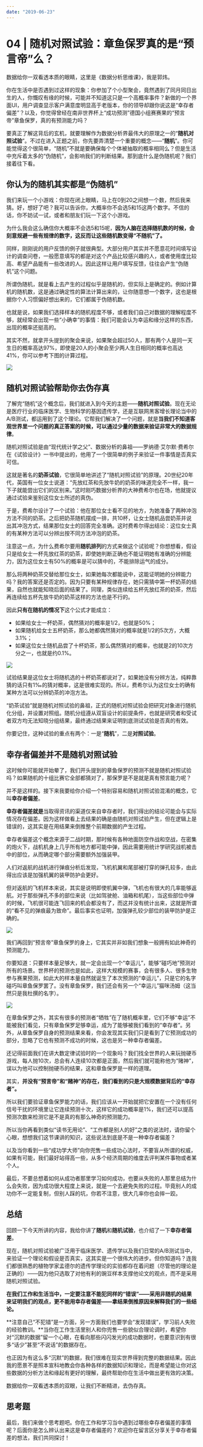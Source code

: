 ```yaml
---
date: "2019-06-23"
---  
```

      
# 04 | 随机对照试验：章鱼保罗真的是“预言帝”么？
数据给你一双看透本质的眼睛，这里是《数据分析思维课》，我是郭炜。

你在生活中是否遇到过这样的现象：你参加了个小型聚会，竟然遇到了同月同日出生的人，你慨叹有缘的时候，可能并不知道这只是一个高概率事件？新做的一个界面UI，用户调查显示客户满意度明显高于老版本，你的领导却跟你说这是“幸存者偏差”？以及，你觉得曾经在南非世界杯上“成功预测”德国小组赛赛果的“预言帝”章鱼保罗，真的有预测能力吗？

要真正了解这背后的玄机，就要理解作为数据分析界最伟大的原理之一的“**随机对照试验**”。不过在进入正题之前，你先要弄清楚一个重要的概念——“**随机**”。你可能觉得这个很简单，“随机”不就是要确保每个个体被抽取的概率相同么？但是生活中充斥着太多的“伪随机”，会影响我们的判断结果。那到底什么是伪随机呢？我们接着往下看。

## 你认为的随机其实都是“伪随机”

我们来玩一个小游戏：你现在闭上眼睛，马上在0到20之间想一个数，然后我来猜。好，想好了吧？我可以告诉你，大概率你不会选5和15这两个数字。不信的话，你不妨试一试，或者和朋友们玩一下这个小游戏。

为什么我会这么确信你大概率不会选5和15呢，**因为人脑在选择随机数的时候，会刻意规避一些有规律的数字，这反而让这些随机数变得“不随机”了。**

<!-- [[[read_end]]] -->

同样，刚刚说的用户反馈的例子就很典型。大部分用户其实并不愿意花时间填写设计的调查问卷，一般愿意填写的都是对这个产品比较感兴趣的人，或者使用度比较高、希望产品能有一些改进的人。因此这样让用户填写反馈，往往会产生“伪随机”这个问题。

所谓伪随机，就是看上去产生的过程似乎是随机的，但实际上是确定的。例如计算机的随机数，这是通过确定性的算法计算出来的，让你随意想一个数字，这也是根据你个人习惯偏好想出来的，它们都属于伪随机数。

也就是说，如果我们选择样本的随机程度不够，或者我们自己对数据的理解程度不够，就经常会出现一些“小确幸”的事情：我们可能会认为幸运和缘分这样的东西，出现的概率还挺高的。

其实不然，就拿开头提到的聚会来说，如果聚会超过50人，那有两个人是同一天生日的概率高达97\%，即使是20人的小聚会至少两人生日相同的概率也高达41\%，你可以参考下图的计算过程。

![](./httpsstatic001geekbangorgresourceimage2b6d2bc50dc468772d098499afb946d7d66d.jpg)

## 随机对照试验帮助你去伪存真

了解完“随机”这个概念后，我们就进入到今天的主题——**随机对照试验**。现在无论是医疗行业的临床医学、生物科学的基因遗传学，还是互联网黑客增长理论当中的A/B测试，都运用到了这个理论。它帮我们解决了一个问题，就是**当我们不知道客观世界里一个问题的真正答案的时候，可以通过少量的数据来验证非常大的数据规律**。

随机对照试验是由“现代统计学之父”、数据分析的鼻祖——罗纳德·艾尔默·费希尔在《试验设计》一书中提出的，他用了一个很简单的例子来验证一件事情是否真实可信。

这就是著名的**奶茶试验**，它很简单地讲述了“随机对照试验”的原理。20世纪20年代，英国有一位女士说道：“先放红茶和先放牛奶的奶茶的味道完全不一样，我一下子就能尝出它们的区别来。”这时刚巧数据分析界的大神费希尔也在场，他就提议通过试验来鉴别这位女士所述的真伪。

于是，费希尔设计了一个试验：他在那位女士看不见的地方，为她准备了两种冲泡方法不同的奶茶。之后把奶茶随机摆成一排，共10杯，让女士随机品尝奶茶并说出其冲泡方式，结果那位女士的回答完全准确。这时费希尔得出结论：这位女士真的有某种方法可以分辨出按不同方法冲泡的奶茶。

注意这一点，为什么费希尔要用**随机排列**的方式来做这个试验呢？你想想看，假设只是给女士一杯先放红茶的奶茶，即使她判断正确也不能证明她有准确的分辨能力，因为这位女士有50\%的概率是可以猜中的，不能排除运气的成分。

那么将两种奶茶交替给那位女士，如果她每次都能说中，这能证明她的分辨能力吗？我的答案还是否定的。因为只要有某种规律存在，她只需猜中第一杯奶茶的结果，自然也就能知晓后面的结果了。同理，类似连续给五杯先放红茶的奶茶，然后再连续给五杯先放牛奶的奶茶这样的方法也是不行的。

因此**只有在随机的情况下**这个公式才能成立：

* 如果给女士一杯奶茶，偶然猜对的概率是1/2，也就是50\%；
* 如果随机给女士五杯奶茶，那么她都偶然猜对的概率就是1/2的5次方，大概3.1\%；
* 如果这位女士随机品尝了十杯奶茶，那么偶然猜对的概率，也就是2的10次方分之一，也就是约0.1\%。

![](./httpsstatic001geekbangorgresourceimageedb5ed987d265b488ef323137c8bba84dbb5.jpg)

试验结果是这位女士将随机选的十杯奶茶都说对了，如果她没有分辨方法，纯粹靠猜的话只有1‰的猜对概率，这是很难实现的。所以，费希尔认为这位女士的确有某种方法可以分辨奶茶的冲泡方法。

“奶茶试验”就是随机对照试验的鼻祖，正式的随机对照试验会把研究对象进行随机化分组，并设置对照组。随机分组遵从双盲设计的前提条件，也就是研究者和受试者双方均无法知晓分组结果，最终通过结果来证明到底测试试验是否真的有效。

你要记住，这种试验的重点有两个：一是“**随机**”，二是**对照试验**。

## 幸存者偏差并不是随机对照试验

这时候你可能就开始晕了，我们开头提到的章鱼保罗的预测不就是随机对照试验吗？如果随机的十组比赛它全部都猜对了，那保罗是不是就是真有预言能力呢？

并不是这样的。接下来我要给你介绍一个特别容易和随机对照试验混淆的概念，它叫**幸存者偏差**。

**幸存者偏差就是**当取得资讯的渠道仅来自幸存者时，我们得出的结论可能会与实际情况存在偏差。因为这样做看上去结果的确是由随机对照试验产生，但在逻辑上是错误的，这其实是在用结果来倒推整个前期数据的产生过程。

幸存者偏差这个概念来源于二战时期，那时候有各种地面防空作战和空战，在密集的炮火下，战机机身上几乎所有地方都可能中弹，因此需要用统计学研究战机被击中的部位，从而确定哪个部分需要额外加强装甲。

人们对返航的战机进行弹痕分析后发现，飞机机翼和尾部被打穿的弹孔较多，由此得出应该是加强机翼的装甲防护会更好。

但对返航的飞机样本来说，其实是说明即使机翼中弹，飞机也有很大的几率能够返航。对于那些弹孔不多的部位来说（比如驾驶舱、油箱和机尾），当这些部位中弹的时候，飞机很可能连飞回来的机会都没有了，而这并没有统计出来，这就是所谓的“看不见的弹痕最为致命”。最后事实也证明，加强弹孔较少部位的装甲防护是正确的。

![](./httpsstatic001geekbangorgresourceimage428642245c9c240a3f5073cda82d51b5d786.png)

我们再回到“预言帝”章鱼保罗的身上，它其实并非如我们想象一般拥有如此神奇的预测能力。

你要知道：只要样本量足够大，就一定会出现一个“幸运儿”，能够“碰巧地”预测对所有的场景。世界杯的预测也是如此，这样大规模的赛事，会有很多人、很多生物参与赛果预测，如此大的样本量自然就诞生了本次预测的“幸运儿”，只是它的名字碰巧叫章鱼保罗罢了。没有章鱼保罗，我们还会有另一个“幸运儿”猫咪汤姆（这当然只是我杜撰的名字）。

![](./httpsstatic001geekbangorgresourceimagecfc5cf275562a24a3b3f27be0865334d9dc5.jpg)

在章鱼保罗之外，其实有很多的预测者“牺牲”在了随机概率里，它们不够“幸运”不能被我们看见，只有章鱼保罗足够幸运，成为了能够被我们看到的“幸存者”。另外，从章鱼保罗自身的预测结果来看，你会发现其实我们只是看到了它预测成功的部分，忽略了它也有预测不成功的时候，这也是另一种幸存者偏差。

还记得前面我们在讲大数定律试验时的一个现象吗？我们找全世界的人来玩抛硬币游戏，每人抛10次，总会有人连续10次都是正面，然后我们就可能称他为“赌神”，误以为他可以控制抛硬币的结果，这和章鱼保罗是一样的道理。

其实，**并没有“预言帝”和“赌神”的存在，我们看到的只是大规模数据背后的“幸存者”。**

所以我们要验证章鱼保罗能力的话，我们应该从一开始就把它安置在一个没有任何信号干扰的环境里让它连续预测十次，这样它的成功概率是1\%，我们还可以提高预测次数来检测它是不是真的有那么神奇的预测能力。

所以当你再看到类似“读书无用论”、“工作都是别人的好”之类的说法时，请你留个心眼，想想我们这节课讲的知识，这些说法到底是不是一种幸存者偏差？

以及当你看到一些“成功学大师”向你兜售一些成功心法时，不要盲从所谓的权威，如果有可能，我们最好站得高一些，从多个经济周期的维度去评判某件事物或者某个人。

最后，不要总想着如何从成功者那里学习如何成功，也要从失败的人那里总结为什么会失败，因为成功很大程度上来说，就是一个去避免失败的过程。毕竟别人的成功你不一定能复制，但别人踩的坑，你若不注意，很大几率你也会摔一跤。

## 总结

回顾一下今天所讲的内容，我给你讲了**随机**和**随机试验**，也介绍了一下**幸存者偏差**。

现在，随机对照试验被广泛用于临床医学、遗传学以及我们日常的A/B测试当中，来验证一个理论和假设是否真实，这其实是一个很伟大的进步。但你知道吗？连我们都很熟悉的植物学家孟德尔的遗传学理论的实验都存在着问题（尽管他的理论是正确的）——因为他只选取了对他有利的豌豆样本支撑他论文的观点，而不是采用随机对照试验。

**在我们工作和生活当中，一定要注意不能犯同样的“错误”——采用非随机的结果来证明我们的观点，更不能用幸存者偏差——拿结果倒推原因来解释我们的一些结论。**

**注意自己“不犯错”是一方面，另一方面我们也要学会“发现错误”，学习前人失败的经验教训。**当你在工作生活里别人和你兜售一些貌似合理论调时，希望你对“沉默的数据”留一个心眼，在看向那些闪闪发光的成功数据时，也要意识到有很多“话少”甚至“不说话”的数据存在。

也正因为有这么多“沉默”的数据，我们很难在现实世界得到完整的数据结果。因此我的愿景不是照本宣科地教会你各种各样的数据知识和理论，而是希望能让你对这些数据的分析方法和缘起有更好的理解，最终帮助你在生活中做出更有效的决策。

数据给你一双看透本质的双眼，让我们不断精进，去伪存真。

## 思考题

最后，我们来做个思考题吧。你在工作和学习当中遇到过哪些幸存者偏差的事情呢？后面你是怎么辨认出来这是幸存者偏差的？欢迎你在留言区分享关于幸存者偏差的想法，我们共同探讨！